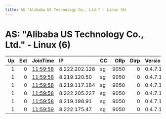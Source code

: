 ```yaml
---
title: AS "Alibaba US Technology Co., Ltd." - Linux (6)
---
```


# AS: "Alibaba US Technology Co., Ltd." - Linux (6)

|   Up |   Ext | JoinTime                                                                                              | IP            | CC   |   ORp |   Dirp | Version   | Contact   | Nickname   |   eFamMembers |
|-----:|------:|:------------------------------------------------------------------------------------------------------|:--------------|:-----|------:|-------:|:----------|:----------|:-----------|--------------:|
|    1 |     0 | [11:59:58](https://nusenu.github.io/OrNetStats/w/relay/11E835B37E7DAF14C9115FD0951C4E0DBF727135.html) | 8.222.202.128 | sg   |  9050 |      0 | 0.4.7.10  | None      | ewfdmiddle |             1 |
|    1 |     0 | [11:59:58](https://nusenu.github.io/OrNetStats/w/relay/5774E91705FEFD68A332B999B6B83D0E5C7CA220.html) | 8.219.120.50  | sg   |  9050 |      0 | 0.4.7.10  | None      | ewfdmiddle |             1 |
|    1 |     0 | [11:59:58](https://nusenu.github.io/OrNetStats/w/relay/7E0ABA4DAC92398F980D634D2E5C1E12D4B6F94C.html) | 8.219.117.184 | sg   |  9050 |      0 | 0.4.7.10  | None      | ewfdmiddle |             1 |
|    1 |     0 | [11:59:58](https://nusenu.github.io/OrNetStats/w/relay/A63CBA6462BDDF27EB52F5F8D08EA78A49890366.html) | 8.222.205.227 | sg   |  9050 |      0 | 0.4.7.10  | None      | ewfdmiddle |             1 |
|    1 |     0 | [11:59:58](https://nusenu.github.io/OrNetStats/w/relay/D5E0FE3F4C3A5E93B090908FDC30FD58E7C45D13.html) | 8.219.198.91  | sg   |  9050 |      0 | 0.4.7.10  | None      | ewfdmiddle |             1 |
|    1 |     0 | [11:59:59](https://nusenu.github.io/OrNetStats/w/relay/CCAA07F030369A3DBED4F7719616B03A8015AC4B.html) | 8.222.175.47  | sg   |  9050 |      0 | 0.4.7.10  | None      | ewfdmiddle |             1 |
